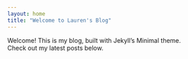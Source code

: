 ```yaml
---
layout: home
title: "Welcome to Lauren's Blog"
---
```


Welcome! This is my blog, built with Jekyll’s Minimal theme.  
Check out my latest posts below.
